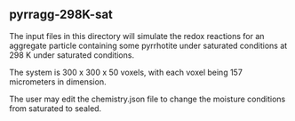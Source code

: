 ## pyrragg-298K-sat

The input files in this directory will simulate the redox reactions for an
aggregate particle containing some pyrrhotite under saturated conditions at
298 K under saturated conditions.

The system is 300 x 300 x 50 voxels, with each voxel being 157 micrometers in
dimension.

The user may edit the chemistry.json file to change the moisture conditions from saturated
to sealed.
